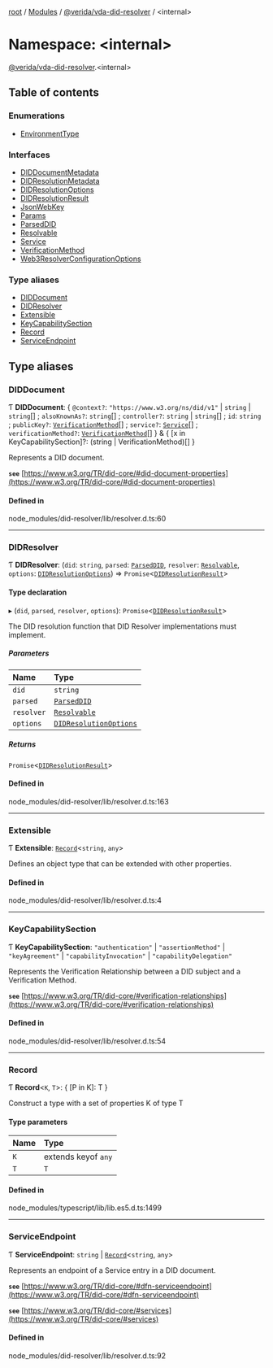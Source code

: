 [root](../README.md) / [Modules](../modules.md) / [@verida/vda-did-resolver](verida_vda_did_resolver.md) / <internal\>

# Namespace: <internal\>

[@verida/vda-did-resolver](verida_vda_did_resolver.md).<internal\>

## Table of contents

### Enumerations

- [EnvironmentType](../enums/verida_vda_did_resolver._internal_.EnvironmentType.md)

### Interfaces

- [DIDDocumentMetadata](../interfaces/verida_vda_did_resolver._internal_.DIDDocumentMetadata.md)
- [DIDResolutionMetadata](../interfaces/verida_vda_did_resolver._internal_.DIDResolutionMetadata.md)
- [DIDResolutionOptions](../interfaces/verida_vda_did_resolver._internal_.DIDResolutionOptions.md)
- [DIDResolutionResult](../interfaces/verida_vda_did_resolver._internal_.DIDResolutionResult.md)
- [JsonWebKey](../interfaces/verida_vda_did_resolver._internal_.JsonWebKey.md)
- [Params](../interfaces/verida_vda_did_resolver._internal_.Params.md)
- [ParsedDID](../interfaces/verida_vda_did_resolver._internal_.ParsedDID.md)
- [Resolvable](../interfaces/verida_vda_did_resolver._internal_.Resolvable.md)
- [Service](../interfaces/verida_vda_did_resolver._internal_.Service.md)
- [VerificationMethod](../interfaces/verida_vda_did_resolver._internal_.VerificationMethod.md)
- [Web3ResolverConfigurationOptions](../interfaces/verida_vda_did_resolver._internal_.Web3ResolverConfigurationOptions.md)

### Type aliases

- [DIDDocument](verida_vda_did_resolver._internal_.md#diddocument)
- [DIDResolver](verida_vda_did_resolver._internal_.md#didresolver)
- [Extensible](verida_vda_did_resolver._internal_.md#extensible)
- [KeyCapabilitySection](verida_vda_did_resolver._internal_.md#keycapabilitysection)
- [Record](verida_vda_did_resolver._internal_.md#record)
- [ServiceEndpoint](verida_vda_did_resolver._internal_.md#serviceendpoint)

## Type aliases

### DIDDocument

Ƭ **DIDDocument**: { `@context?`: ``"https://www.w3.org/ns/did/v1"`` \| `string` \| `string`[] ; `alsoKnownAs?`: `string`[] ; `controller?`: `string` \| `string`[] ; `id`: `string` ; `publicKey?`: [`VerificationMethod`](../interfaces/verida_vda_did_resolver._internal_.VerificationMethod.md)[] ; `service?`: [`Service`](../interfaces/verida_vda_did_resolver._internal_.Service.md)[] ; `verificationMethod?`: [`VerificationMethod`](../interfaces/verida_vda_did_resolver._internal_.VerificationMethod.md)[]  } & { [x in KeyCapabilitySection]?: (string \| VerificationMethod)[] }

Represents a DID document.

**`see`** [https://www.w3.org/TR/did-core/#did-document-properties](https://www.w3.org/TR/did-core/#did-document-properties)

#### Defined in

node_modules/did-resolver/lib/resolver.d.ts:60

___

### DIDResolver

Ƭ **DIDResolver**: (`did`: `string`, `parsed`: [`ParsedDID`](../interfaces/verida_vda_did_resolver._internal_.ParsedDID.md), `resolver`: [`Resolvable`](../interfaces/verida_vda_did_resolver._internal_.Resolvable.md), `options`: [`DIDResolutionOptions`](../interfaces/verida_vda_did_resolver._internal_.DIDResolutionOptions.md)) => `Promise`<[`DIDResolutionResult`](../interfaces/verida_vda_did_resolver._internal_.DIDResolutionResult.md)\>

#### Type declaration

▸ (`did`, `parsed`, `resolver`, `options`): `Promise`<[`DIDResolutionResult`](../interfaces/verida_vda_did_resolver._internal_.DIDResolutionResult.md)\>

The DID resolution function that DID Resolver implementations must implement.

##### Parameters

| Name | Type |
| :------ | :------ |
| `did` | `string` |
| `parsed` | [`ParsedDID`](../interfaces/verida_vda_did_resolver._internal_.ParsedDID.md) |
| `resolver` | [`Resolvable`](../interfaces/verida_vda_did_resolver._internal_.Resolvable.md) |
| `options` | [`DIDResolutionOptions`](../interfaces/verida_vda_did_resolver._internal_.DIDResolutionOptions.md) |

##### Returns

`Promise`<[`DIDResolutionResult`](../interfaces/verida_vda_did_resolver._internal_.DIDResolutionResult.md)\>

#### Defined in

node_modules/did-resolver/lib/resolver.d.ts:163

___

### Extensible

Ƭ **Extensible**: [`Record`](verida_vda_did_resolver._internal_.md#record)<`string`, `any`\>

Defines an object type that can be extended with other properties.

#### Defined in

node_modules/did-resolver/lib/resolver.d.ts:4

___

### KeyCapabilitySection

Ƭ **KeyCapabilitySection**: ``"authentication"`` \| ``"assertionMethod"`` \| ``"keyAgreement"`` \| ``"capabilityInvocation"`` \| ``"capabilityDelegation"``

Represents the Verification Relationship between a DID subject and a Verification Method.

**`see`** [https://www.w3.org/TR/did-core/#verification-relationships](https://www.w3.org/TR/did-core/#verification-relationships)

#### Defined in

node_modules/did-resolver/lib/resolver.d.ts:54

___

### Record

Ƭ **Record**<`K`, `T`\>: { [P in K]: T }

Construct a type with a set of properties K of type T

#### Type parameters

| Name | Type |
| :------ | :------ |
| `K` | extends keyof `any` |
| `T` | `T` |

#### Defined in

node_modules/typescript/lib/lib.es5.d.ts:1499

___

### ServiceEndpoint

Ƭ **ServiceEndpoint**: `string` \| [`Record`](verida_vda_did_resolver._internal_.md#record)<`string`, `any`\>

Represents an endpoint of a Service entry in a DID document.

**`see`** [https://www.w3.org/TR/did-core/#dfn-serviceendpoint](https://www.w3.org/TR/did-core/#dfn-serviceendpoint)

**`see`** [https://www.w3.org/TR/did-core/#services](https://www.w3.org/TR/did-core/#services)

#### Defined in

node_modules/did-resolver/lib/resolver.d.ts:92
